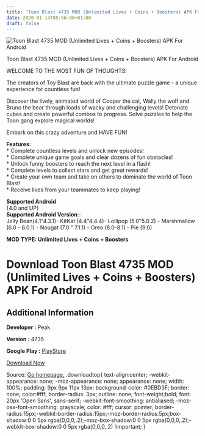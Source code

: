 ```yaml
---
title: 'Toon Blast 4735 MOD (Unlimited Lives + Coins + Boosters) APK For Android'
date: 2020-01-14T05:56:00+01:00
draft: false
---
```


![Toon Blast 4735 MOD (Unlimited Lives + Coins + Boosters) APK For Android](https://i1.wp.com/apkhome.net/wp-content/uploads/2020/01/Toon-Blast-4735-MOD-Unlimited-Lives-Coins-Boosters.png "Toon Blast 4735 MOD (Unlimited Lives + Coins + Boosters) APK For Android")

  

Toon Blast 4735 MOD (Unlimited Lives + Coins + Boosters) APK For Android

WELCOME TO THE MOST FUN OF THOUGHTS!

The creators of Toy Blast are back with the ultimate puzzle game - a unique experience for countless fun!

Discover the lively, animated world of Cooper the cat, Wally the wolf and Bruno the bear through loads of wacky and challenging levels! Detonate cubes and create powerful combos to progress. Solve puzzles to help the Toon gang explore magical worlds!

Embark on this crazy adventure and HAVE FUN!

**Features:**  
\* Complete countless levels and unlock new episodes!  
\* Complete unique game goals and clear dozens of fun obstacles!  
\* Unlock funny boosters to reach the next level in a flash!  
\* Complete levels to collect stars and get great rewards!  
\* Create your own team and take on others to dominate the world of Toon Blast!  
\* Receive lives from your teammates to keep playing!

**Supported Android**  
{4.0 and UP}  
**Supported Android Version**:-  
Jelly Bean(4.1"4.3.1)- KitKat (4.4"4.4.4)- Lollipop (5.0"5.0.2) - Marshmallow (6.0 - 6.0.1) - Nougat (7.0 " 7.1.1) - Oreo (8.0-8.1) - Pie (9.0)

**MOD TYPE: Unlimited Lives + Coins + Boosters**

Download Toon Blast 4735 MOD (Unlimited Lives + Coins + Boosters) APK For Android
=================================================================================

Additional Information
----------------------

**Developer :** Peak

**Version :** 4735

**Google Play :** [PlayStore](https://play.google.com/store/apps/details?id=net.peakgames.toonblast)

  

[Download Now](https://store4app.co/post/toon-blast-4735-mod-unlimited-lives-coins-boosters-apk-for-android_1578932067)

  
Source: [Go homepage.](https://store4app.co/post/toon-blast-4735-mod-unlimited-lives-coins-boosters-apk-for-android_1578932067) .downloadtop{ text-align:center; -webkit-appearance: none; -moz-appearance: none; appearance: none; width: 100%; padding: 9px 9px 11px 13px; background-color: #0EBD3F; border: none; color:#fff; border-radius: 3px; outline: none; font-weight;bold; font: 20px 'Open Sans', sans-serif; -webkit-font-smoothing: antialiased; -moz-osx-font-smoothing: grayscale; color: #fff; cursor: pointer; border-radius:15px;-webkit-border-radius:15px;-moz-border-radius:5px;box-shadow:0 0 5px rgba(0,0,0,.2);-moz-box-shadow:0 0 5px rgba(0,0,0,.2);-webkit-box-shadow:0 0 5px rgba(0,0,0,.2) !important; }